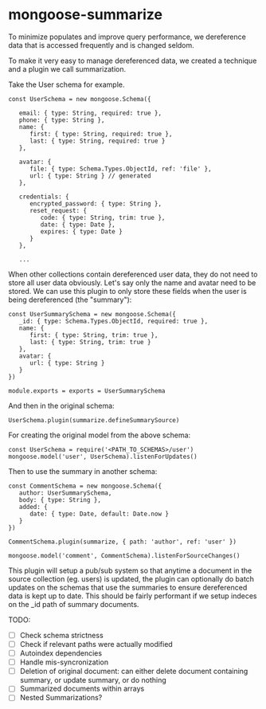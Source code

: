 # mongoose-summarize

To minimize populates and improve query performance, we dereference data that is accessed frequently and is changed seldom.

To make it very easy to manage dereferenced data, we created a technique and a plugin we call summarization.

Take the User schema for example.

````
const UserSchema = new mongoose.Schema({

   email: { type: String, required: true },
   phone: { type: String },
   name: {
      first: { type: String, required: true },
      last: { type: String, required: true }
   },

   avatar: {
      file: { type: Schema.Types.ObjectId, ref: 'file' },
      url: { type: String } // generated
   },

   credentials: {
      encrypted_password: { type: String },
      reset_request: {
         code: { type: String, trim: true },
         date: { type: Date },
         expires: { type: Date }
      }
   },

   ...
````

When other collections contain dereferenced user data, they do not need to store all user data obviously. Let's say only the name and avatar need to be stored. We can use this plugin to only store these fields when the user is being dereferenced (the "summary"):

````
const UserSummarySchema = new mongoose.Schema({
   _id: { type: Schema.Types.ObjectId, required: true },
   name: {
      first: { type: String, trim: true },
      last: { type: String, trim: true }
   },
   avatar: {
      url: { type: String }
   }
})

module.exports = exports = UserSummarySchema
````

And then in the original schema:

````
UserSchema.plugin(summarize.defineSummarySource)
````

For creating the original model from the above schema:

```
const UserSchema = require('<PATH_TO_SCHEMAS>/user')
mongoose.model('user', UserSchema).listenForUpdates()
```

Then to use the summary in another schema:

````
const CommentSchema = new mongoose.Schema({
   author: UserSummarySchema,
   body: { type: String },
   added: {
      date: { type: Date, default: Date.now }
   }
})

CommentSchema.plugin(summarize, { path: 'author', ref: 'user' })

mongoose.model('comment', CommentSchema).listenForSourceChanges()
````

This plugin will setup a pub/sub system so that anytime a document in the source collection (eg. users) is updated, the plugin can optionally do batch updates on the schemas that use the summaries to ensure dereferenced data is kept up to date. This should be fairly performant if we setup indeces on the _id path of summary documents.

TODO:
- [ ] Check schema strictness
- [ ] Check if relevant paths were actually modified
- [ ] Autoindex dependencies
- [ ] Handle mis-syncronization
- [ ] Deletion of original document: can either delete document containing summary, or update summary, or do nothing
- [ ] Summarized documents within arrays
- [ ] Nested Summarizations?
